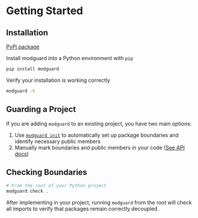 # Getting Started

## Installation

[PyPi package](https://pypi.org/project/modguard/)


Install modguard into a Python environment with `pip`

```bash
pip install modguard
```

Verify your installation is working correctly
```bash
modguard -h
```

## Guarding a Project

If you are adding `modguard` to an existing project, you have two main options:

1. Use [`modguard init`](usage.md#modguard-init) to automatically set up package boundaries and identify necessary public members
2. Manually mark boundaries and public members in your code ([See API docs](api.md))

## Checking Boundaries

```bash
# From the root of your Python project
modguard check .
```

After implementing in your project, running `modguard` from the root will check all imports to verify that packages remain correctly decoupled.
